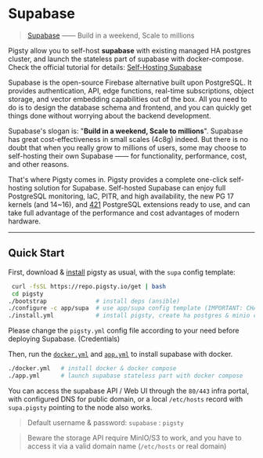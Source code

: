 # Supabase

> [Supabase](https://supabase.com/) —— Build in a weekend, Scale to millions

Pigsty allow you to self-host **supabase** with existing managed HA postgres cluster, and launch the stateless part of supabase with docker-compose.
Check the official tutorial for details: [Self-Hosting Supabase](https://pgsty.com/docs/app/supabase)

Supabase is the open-source Firebase alternative built upon PostgreSQL.
It provides authentication, API, edge functions, real-time subscriptions, object storage, and vector embedding capabilities out of the box.
All you need to do is to design the database schema and frontend, and you can quickly get things done without worrying about the backend development.

Supabase's slogan is: "**Build in a weekend, Scale to millions**". Supabase has great cost-effectiveness in small scales (4c8g) indeed.
But there is no doubt that when you really grow to millions of users, some may choose to self-hosting their own Supabase —— for functionality, performance, cost, and other reasons.

That's where Pigsty comes in. Pigsty provides a complete one-click self-hosting solution for Supabase.
Self-hosted Supabase can enjoy full PostgreSQL monitoring, IaC, PITR, and high availability, the new PG 17 kernels (and 14~16),
and [421](https://pgsty.com/ext/list) PostgreSQL extensions ready to use, and can take full advantage of the performance and cost advantages of modern hardware.



-------

## Quick Start

First, download & [install](https://pgsty.com/docs/install/start) pigsty as usual, with the `supa` config template:

```bash
 curl -fsSL https://repo.pigsty.io/get | bash
 cd pigsty
./bootstrap              # install deps (ansible)
./configure -c app/supa  # use app/supa config template (IMPORTANT: CHANGE PASSWORDS!)
./install.yml            # install pigsty, create ha postgres & minio clusters 
```

Please change the `pigsty.yml` config file according to your need before deploying Supabase. (Credentials)

Then, run the [`docker.yml`](https://github.com/pgsty/pigsty/blob/main/docker.yml) and [`app.yml`](https://github.com/pgsty/pigsty/blob/main/app.yml) to install supabase with docker.

```bash
./docker.yml   # install docker & docker compose
./app.yml      # launch supabase stateless part with docker compose
```

You can access the supabase API / Web UI through the `80/443` infra portal,
with configured DNS for public domain, or a local `/etc/hosts` record with `supa.pigsty` pointing to the node also works.

> Default username & password: `supabase` : `pigsty`

> Beware the storage API require MinIO/S3 to work, and you have to access it via a valid domain name (`/etc/hosts` or real domain)